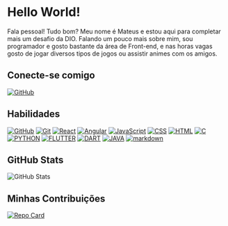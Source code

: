 # Hello World!
Fala pessoal! Tudo bom? Meu nome é Mateus e estou aqui para completar mais um desafio da DIO. Falando um pouco mais sobre mim, sou programador e gosto bastante da área de Front-end, e nas horas vagas gosto de jogar diversos tipos de jogos ou assistir animes com os amigos.

## Conecte-se comigo
[![GitHub](https://img.shields.io/badge/GitHub-209?style=for-the-badge&logo=github&logoColor=fff)](https://github.com/MateusWei)

## Habilidades
[![GitHub](https://img.shields.io/badge/GitHub-209?style=for-the-badge&logo=github)](https://docs.github.com/)
[![Git](https://img.shields.io/badge/Git-f0efe7?style=for-the-badge&logo=git)](https://git-scm.com/doc)
[![React](https://img.shields.io/badge/React-20232a?style=for-the-badge&logo=react)](https://legacy.reactjs.org/docs/getting-started.html)
[![Angular](https://img.shields.io/badge/Angular-1976d2?style=for-the-badge&logo=angular)](https://angular.io/docs)
[![JavaScript](https://img.shields.io/badge/JavaScript-000?style=for-the-badge&logo=JavaScript)](https://developer.mozilla.org/en-US/docs/Web/JavaScript)
[![CSS](https://img.shields.io/badge/CSS-04f?style=for-the-badge&logo=css3)](https://developer.mozilla.org/pt-BR/docs/Web/CSS)
[![HTML](https://img.shields.io/badge/HTML-fff?style=for-the-badge&logo=html5)](https://HTML-scm.com/doc)
[![C](https://img.shields.io/badge/C-02f?style=for-the-badge&logo=c)](https://google.com)
[![PYTHON](https://img.shields.io/badge/python-fff?style=for-the-badge&logo=python)](https://www.python.org/)
[![FLUTTER](https://img.shields.io/badge/Flutter-2cf?style=for-the-badge&logo=flutter)](https://flutter.dev/)
[![DART](https://img.shields.io/badge/Dart-1c2834?style=for-the-badge&logo=dart)](https://dart.dev/)
[![JAVA](https://img.shields.io/badge/JAVA-f80?style=for-the-badge&logo=openjdk)](https://docs.oracle.com/en/java/)
[![markdown](https://img.shields.io/badge/markdown-000?style=for-the-badge&logo=markdown)](https://docs.pipz.com/central-de-ajuda/learning-center/guia-basico-de-markdown#open)

## GitHub Stats
![GitHub Stats](https://github-readme-stats.vercel.app/api?username=MateusWei&theme=transparent&bg_color=002&border_color=fff&show_icons=true&icon_color=fff&title_color=fff&text_color=fff&hide_title=true&hide=stars)

## Minhas Contribuições
[![Repo Card](https://github-readme-stats.vercel.app/api/pin/?username=MateusWei&repo=Lab-open-source&bg_color=202&border_color=fff&show_icons=true&icon_color=fff&title_color=fff&text_color=fff)](https://github.com/MateusWei/Lab-open-source)